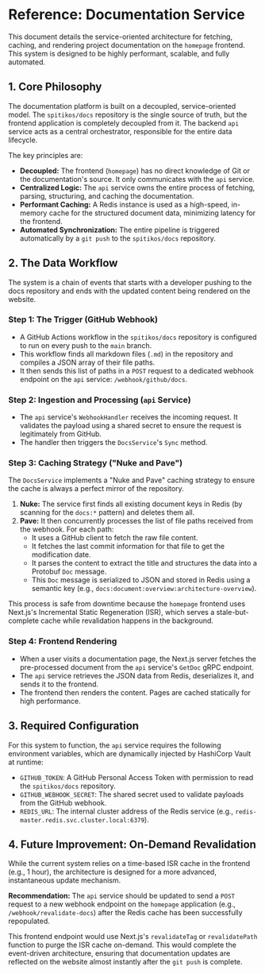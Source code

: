 # Reference: Documentation Service

This document details the service-oriented architecture for fetching, caching, and rendering project documentation on the `homepage` frontend. This system is designed to be highly performant, scalable, and fully automated.

## 1. Core Philosophy

The documentation platform is built on a decoupled, service-oriented model. The `spitikos/docs` repository is the single source of truth, but the frontend application is completely decoupled from it. The backend `api` service acts as a central orchestrator, responsible for the entire data lifecycle.

The key principles are:
- **Decoupled:** The frontend (`homepage`) has no direct knowledge of Git or the documentation's source. It only communicates with the `api` service.
- **Centralized Logic:** The `api` service owns the entire process of fetching, parsing, structuring, and caching the documentation.
- **Performant Caching:** A Redis instance is used as a high-speed, in-memory cache for the structured document data, minimizing latency for the frontend.
- **Automated Synchronization:** The entire pipeline is triggered automatically by a `git push` to the `spitikos/docs` repository.

## 2. The Data Workflow

The system is a chain of events that starts with a developer pushing to the docs repository and ends with the updated content being rendered on the website.

### Step 1: The Trigger (GitHub Webhook)

-   A GitHub Actions workflow in the `spitikos/docs` repository is configured to run on every push to the `main` branch.
-   This workflow finds all markdown files (`.md`) in the repository and compiles a JSON array of their file paths.
-   It then sends this list of paths in a `POST` request to a dedicated webhook endpoint on the `api` service: `/webhook/github/docs`.

### Step 2: Ingestion and Processing (`api` Service)

-   The `api` service's `WebhookHandler` receives the incoming request. It validates the payload using a shared secret to ensure the request is legitimately from GitHub.
-   The handler then triggers the `DocsService`'s `Sync` method.

### Step 3: Caching Strategy ("Nuke and Pave")

The `DocsService` implements a "Nuke and Pave" caching strategy to ensure the cache is always a perfect mirror of the repository.

1.  **Nuke:** The service first finds all existing document keys in Redis (by scanning for the `docs:*` pattern) and deletes them all.
2.  **Pave:** It then concurrently processes the list of file paths received from the webhook. For each path:
    -   It uses a GitHub client to fetch the raw file content.
    -   It fetches the last commit information for that file to get the modification date.
    -   It parses the content to extract the title and structures the data into a Protobuf `Doc` message.
    -   This `Doc` message is serialized to JSON and stored in Redis using a semantic key (e.g., `docs:document:overview:architecture-overview`).

This process is safe from downtime because the `homepage` frontend uses Next.js's Incremental Static Regeneration (ISR), which serves a stale-but-complete cache while revalidation happens in the background.

### Step 4: Frontend Rendering

-   When a user visits a documentation page, the Next.js server fetches the pre-processed document from the `api` service's `GetDoc` gRPC endpoint.
-   The `api` service retrieves the JSON data from Redis, deserializes it, and sends it to the frontend.
-   The frontend then renders the content. Pages are cached statically for high performance.

## 3. Required Configuration

For this system to function, the `api` service requires the following environment variables, which are dynamically injected by HashiCorp Vault at runtime:

-   `GITHUB_TOKEN`: A GitHub Personal Access Token with permission to read the `spitikos/docs` repository.
-   `GITHUB_WEBHOOK_SECRET`: The shared secret used to validate payloads from the GitHub webhook.
-   `REDIS_URL`: The internal cluster address of the Redis service (e.g., `redis-master.redis.svc.cluster.local:6379`).

## 4. Future Improvement: On-Demand Revalidation

While the current system relies on a time-based ISR cache in the frontend (e.g., 1 hour), the architecture is designed for a more advanced, instantaneous update mechanism.

**Recommendation:**
The `api` service should be updated to send a `POST` request to a new webhook endpoint on the `homepage` application (e.g., `/webhook/revalidate-docs`) after the Redis cache has been successfully repopulated.

This frontend endpoint would use Next.js's `revalidateTag` or `revalidatePath` function to purge the ISR cache on-demand. This would complete the event-driven architecture, ensuring that documentation updates are reflected on the website almost instantly after the `git push` is complete.
